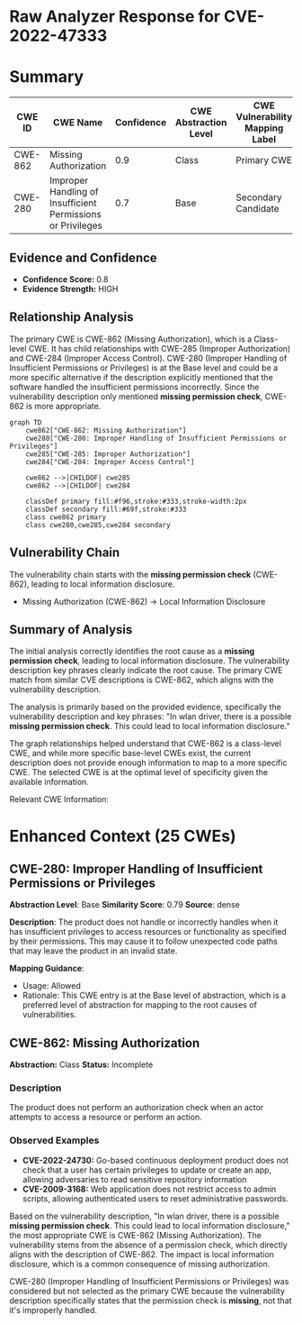 # Raw Analyzer Response for CVE-2022-47333

# Summary
| CWE ID | CWE Name | Confidence | CWE Abstraction Level | CWE Vulnerability Mapping Label | CWE-Vulnerability Mapping Notes |
|---|---|---|---|---|---|
| CWE-862 | Missing Authorization | 0.9 | Class | Primary CWE | Allowed-with-Review |
| CWE-280 | Improper Handling of Insufficient Permissions or Privileges | 0.7 | Base | Secondary Candidate | Allowed |

## Evidence and Confidence

*   **Confidence Score:** 0.8
*   **Evidence Strength:** HIGH

## Relationship Analysis
The primary CWE is CWE-862 (Missing Authorization), which is a Class-level CWE. It has child relationships with CWE-285 (Improper Authorization) and CWE-284 (Improper Access Control). CWE-280 (Improper Handling of Insufficient Permissions or Privileges) is at the Base level and could be a more specific alternative if the description explicitly mentioned that the software handled the insufficient permissions incorrectly. Since the vulnerability description only mentioned **missing permission check**, CWE-862 is more appropriate.

```mermaid
graph TD
    cwe862["CWE-862: Missing Authorization"]
    cwe280["CWE-280: Improper Handling of Insufficient Permissions or Privileges"]
    cwe285["CWE-285: Improper Authorization"]
    cwe284["CWE-284: Improper Access Control"]

    cwe862 -->|CHILDOF| cwe285
    cwe862 -->|CHILDOF| cwe284
    
    classDef primary fill:#f96,stroke:#333,stroke-width:2px
    classDef secondary fill:#69f,stroke:#333
    class cwe862 primary
    class cwe280,cwe285,cwe284 secondary
```

## Vulnerability Chain
The vulnerability chain starts with the **missing permission check** (CWE-862), leading to local information disclosure.
  - Missing Authorization (CWE-862) -> Local Information Disclosure

## Summary of Analysis
The initial analysis correctly identifies the root cause as a **missing permission check**, leading to local information disclosure. The vulnerability description key phrases clearly indicate the root cause. The primary CWE match from similar CVE descriptions is CWE-862, which aligns with the vulnerability description.

The analysis is primarily based on the provided evidence, specifically the vulnerability description and key phrases: "In wlan driver, there is a possible **missing permission check**. This could lead to local information disclosure."

The graph relationships helped understand that CWE-862 is a class-level CWE, and while more specific base-level CWEs exist, the current description does not provide enough information to map to a more specific CWE. The selected CWE is at the optimal level of specificity given the available information.

Relevant CWE Information:

# Enhanced Context (25 CWEs)

## CWE-280: Improper Handling of Insufficient Permissions or Privileges 
**Abstraction Level**: Base
**Similarity Score**: 0.79
**Source**: dense

**Description**:
The product does not handle or incorrectly handles when it has insufficient privileges to access resources or functionality as specified by their permissions. This may cause it to follow unexpected code paths that may leave the product in an invalid state.

**Mapping Guidance**:
- Usage: Allowed
- Rationale: This CWE entry is at the Base level of abstraction, which is a preferred level of abstraction for mapping to the root causes of vulnerabilities.

## CWE-862: Missing Authorization
**Abstraction:** Class
**Status:** Incomplete

### Description
The product does not perform an authorization check when an actor attempts to access a resource or perform an action.

### Observed Examples
- **CVE-2022-24730:** Go-based continuous deployment product does not check that a user has certain privileges to update or create an app, allowing adversaries to read sensitive repository information
- **CVE-2009-3168:** Web application does not restrict access to admin scripts, allowing authenticated users to reset administrative passwords.

Based on the vulnerability description, "In wlan driver, there is a possible **missing permission check**. This could lead to local information disclosure," the most appropriate CWE is CWE-862 (Missing Authorization). The vulnerability stems from the absence of a permission check, which directly aligns with the description of CWE-862. The impact is local information disclosure, which is a common consequence of missing authorization.

CWE-280 (Improper Handling of Insufficient Permissions or Privileges) was considered but not selected as the primary CWE because the vulnerability description specifically states that the permission check is **missing**, not that it's improperly handled.